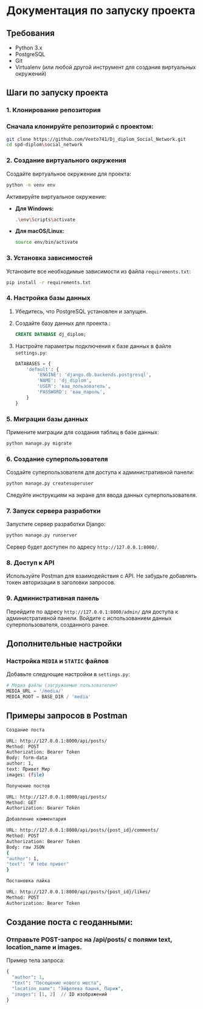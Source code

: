 # Документация по запуску проекта

## Требования

- Python 3.x
- PostgreSQL
- Git
- Virtualenv (или любой другой инструмент для создания виртуальных окружений)

## Шаги по запуску проекта

### 1. Клонирование репозитория

### Сначала клонируйте репозиторий с проектом:

```bash
git clone https://github.com/Vento741/Dj_diplom_Social_Network.git
cd spd-diplom\social_network
```


### 2. Создание виртуального окружения

Создайте виртуальное окружение для проекта:

```bash
python -m venv env
```

Активируйте виртуальное окружение:

- **Для Windows:**

  ```bash
  .\env\Scripts\activate
  ```

- **Для macOS/Linux:**

  ```bash
  source env/bin/activate
  ```

### 3. Установка зависимостей

Установите все необходимые зависимости из файла `requirements.txt`:

```bash
pip install -r requirements.txt
```

### 4. Настройка базы данных

1. Убедитесь, что PostgreSQL установлен и запущен.
2. Создайте базу данных для проекта.:

   ```sql
   CREATE DATABASE dj_diplom;
   ```

3. Настройте параметры подключения к базе данных в файле `settings.py`:

   ```python
   DATABASES = {
       'default': {
           'ENGINE': 'django.db.backends.postgresql',
           'NAME': 'dj_diplom',
           'USER': 'ваш_пользователь',
           'PASSWORD': 'ваш_пароль',
       }
   }
   ```

### 5. Миграции базы данных

Примените миграции для создания таблиц в базе данных:

```bash
python manage.py migrate
```

### 6. Создание суперпользователя

Создайте суперпользователя для доступа к административной панели:

```bash
python manage.py createsuperuser
```

Следуйте инструкциям на экране для ввода данных суперпользователя.

### 7. Запуск сервера разработки

Запустите сервер разработки Django:

```bash
python manage.py runserver
```

Сервер будет доступен по адресу `http://127.0.0.1:8000/`.

### 8. Доступ к API

Используйте Postman для взаимодействия с API. Не забудьте добавлять токен авторизации в заголовки запросов.

### 9. Административная панель

Перейдите по адресу `http://127.0.0.1:8000/admin/` для доступа к административной панели. Войдите с использованием данных суперпользователя, созданного ранее.

## Дополнительные настройки

### Настройка `MEDIA` и `STATIC` файлов

Добавьте следующие настройки в `settings.py`:

```python
# Медиа файлы (загружаемые пользователем)
MEDIA_URL = '/media/'
MEDIA_ROOT = BASE_DIR / 'media'
```

## Примеры запросов в Postman

```bash
Создание поста

URL: http://127.0.0.1:8000/api/posts/
Method: POST
Authorization: Bearer Token
Body: form-data
author: 1,
text: Привет Мир
images: (file)
```

```bash
Получение постов

URL: http://127.0.0.1:8000/api/posts/
Method: GET
Authorization: Bearer Token
```
```bash
Добавление комментария

URL: http://127.0.0.1:8000/api/posts/{post_id}/comments/
Method: POST
Authorization: Bearer Token
Body: raw JSON
{
"author": 1,
"text": "И тебе привет"
}
```
```bash
Постановка лайка

URL: http://127.0.0.1:8000/api/posts/{post_id}/likes/
Method: POST
Authorization: Bearer Token
```

## Создание поста с геоданными:

### Отправьте POST-запрос на /api/posts/ с полями text, location_name и images.

Пример тела запроса:

```python
{
  "author": 1,
  "text": "Посещение нового места",
  "location_name": "Эйфелева башня, Париж",
  "images": [1, 2]  // ID изображений
}
```
